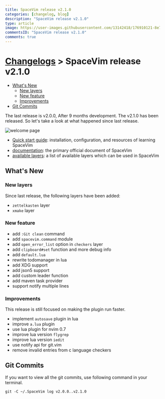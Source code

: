 ```yaml
---
title: SpaceVim release v2.1.0
categories: [changelog, blog]
description: "SpaceVim release v2.1.0"
type: article
image: https://user-images.githubusercontent.com/13142418/176910121-8e7ca78f-8434-4ac7-9b02-08c4d15f8ad9.png
commentsID: "SpaceVim release v2.1.0"
comments: true
---
```


# [Changelogs](../development#changelog) > SpaceVim release v2.1.0

<!-- vim-markdown-toc GFM -->

- [What's New](#whats-new)
  - [New layers](#new-layers)
  - [New feature](#new-feature)
  - [Improvements](#improvements)
- [Git Commits](#git-commits)

<!-- vim-markdown-toc -->

The last release is v2.0.0, After 9 months development.
The v2.1.0 has been released.
So let's take a look at what happened since last release.

![welcome page](https://user-images.githubusercontent.com/13142418/176910121-8e7ca78f-8434-4ac7-9b02-08c4d15f8ad9.png)

- [Quick start guide](../quick-start-guide/): installation, configuration, and resources of learning SpaceVim
- [documentation](../documentation/): the primary official document of SpaceVim
- [available layers](../layers/): a list of available layers which can be used in SpaceVim

## What's New

### New layers

Since last release, the following layers have been added:

- `zettelkasten` layer
- `xmake` layer

### New feature

- add `:Git clean` command
- add `spacevim.command` module
- add `open_error_list` option in `checkers` layer
- add `clipboard#set` function and more debug info
- add `default.lua`
- rewrite todomanager in lua
- add XDG support
- add json5 support
- add custom leader function
- add maven task provider
- support notify multiple lines

### Improvements

This release is still focused on making the plugin run faster.

- implement `autosave` plugin in lua
- improve `a.lua` plugin
- use lua plugin for nvim 0.7
- improve lua version `flygrep`
- improve lua version `iedit`
- use notify api for git.vim
- remove invalid entries from c language checkers

## Git Commits

If you want to view all the git commits,
use following command in your terminal.

```
git -C ~/.SpaceVim log v2.0.0..v2.1.0
```
